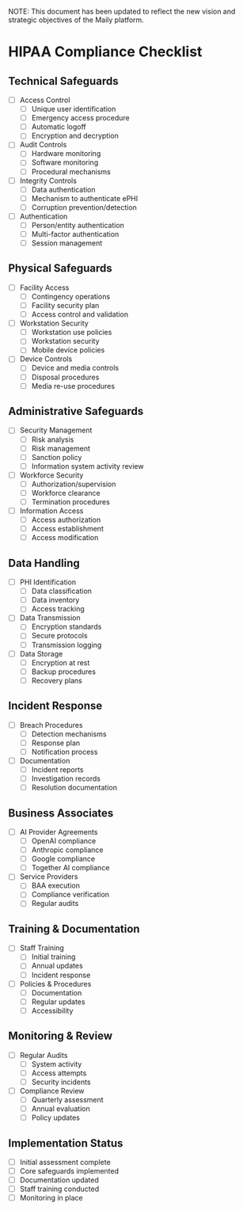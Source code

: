 NOTE: This document has been updated to reflect the new vision and strategic objectives of the Maily platform.

# HIPAA Compliance Checklist

## Technical Safeguards

- [ ] Access Control
  - [ ] Unique user identification
  - [ ] Emergency access procedure
  - [ ] Automatic logoff
  - [ ] Encryption and decryption

- [ ] Audit Controls
  - [ ] Hardware monitoring
  - [ ] Software monitoring
  - [ ] Procedural mechanisms

- [ ] Integrity Controls
  - [ ] Data authentication
  - [ ] Mechanism to authenticate ePHI
  - [ ] Corruption prevention/detection

- [ ] Authentication
  - [ ] Person/entity authentication
  - [ ] Multi-factor authentication
  - [ ] Session management

## Physical Safeguards

- [ ] Facility Access
  - [ ] Contingency operations
  - [ ] Facility security plan
  - [ ] Access control and validation

- [ ] Workstation Security
  - [ ] Workstation use policies
  - [ ] Workstation security
  - [ ] Mobile device policies

- [ ] Device Controls
  - [ ] Device and media controls
  - [ ] Disposal procedures
  - [ ] Media re-use procedures

## Administrative Safeguards

- [ ] Security Management
  - [ ] Risk analysis
  - [ ] Risk management
  - [ ] Sanction policy
  - [ ] Information system activity review

- [ ] Workforce Security
  - [ ] Authorization/supervision
  - [ ] Workforce clearance
  - [ ] Termination procedures

- [ ] Information Access
  - [ ] Access authorization
  - [ ] Access establishment
  - [ ] Access modification

## Data Handling

- [ ] PHI Identification
  - [ ] Data classification
  - [ ] Data inventory
  - [ ] Access tracking

- [ ] Data Transmission
  - [ ] Encryption standards
  - [ ] Secure protocols
  - [ ] Transmission logging

- [ ] Data Storage
  - [ ] Encryption at rest
  - [ ] Backup procedures
  - [ ] Recovery plans

## Incident Response

- [ ] Breach Procedures
  - [ ] Detection mechanisms
  - [ ] Response plan
  - [ ] Notification process

- [ ] Documentation
  - [ ] Incident reports
  - [ ] Investigation records
  - [ ] Resolution documentation

## Business Associates

- [ ] AI Provider Agreements
  - [ ] OpenAI compliance
  - [ ] Anthropic compliance
  - [ ] Google compliance
  - [ ] Together AI compliance

- [ ] Service Providers
  - [ ] BAA execution
  - [ ] Compliance verification
  - [ ] Regular audits

## Training & Documentation

- [ ] Staff Training
  - [ ] Initial training
  - [ ] Annual updates
  - [ ] Incident response

- [ ] Policies & Procedures
  - [ ] Documentation
  - [ ] Regular updates
  - [ ] Accessibility

## Monitoring & Review

- [ ] Regular Audits
  - [ ] System activity
  - [ ] Access attempts
  - [ ] Security incidents

- [ ] Compliance Review
  - [ ] Quarterly assessment
  - [ ] Annual evaluation
  - [ ] Policy updates

## Implementation Status

- [ ] Initial assessment complete
- [ ] Core safeguards implemented
- [ ] Documentation updated
- [ ] Staff training conducted
- [ ] Monitoring in place 